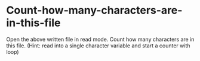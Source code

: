 # Count-how-many-characters-are-in-this-file
Open the above written file in read mode. Count how many characters are in this file. (Hint: read into a single character variable and start a counter with loop)
